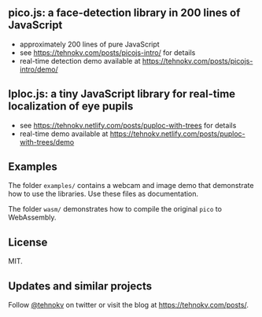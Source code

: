 ## pico.js: a face-detection library in 200 lines of JavaScript

* approximately 200 lines of pure JavaScript
* see <https://tehnokv.com/posts/picojs-intro/> for details
* real-time detection demo available at <https://tehnokv.com/posts/picojs-intro/demo/>

## lploc.js: a tiny JavaScript library for real-time localization of eye pupils

* see <https://tehnokv.netlify.com/posts/puploc-with-trees> for details
* real-time demo available at <https://tehnokv.netlify.com/posts/puploc-with-trees/demo>

## Examples

The folder `examples/` contains a webcam and image demo that demonstrate how to use the libraries.
Use these files as documentation.

The folder `wasm/` demonstrates how to compile the original `pico` to WebAssembly.

## License

MIT.

## Updates and similar projects

Follow <a href="https://twitter.com/tehnokv">@tehnokv</a> on twitter or visit the blog at <https://tehnokv.com/posts/>.
